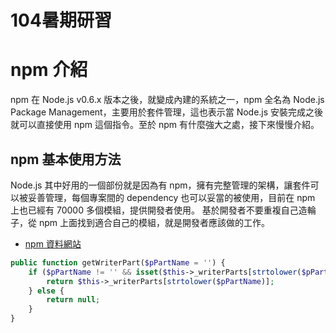 # 104暑期研習

# npm 介紹

npm 在 Node.js v0.6.x 版本之後，就變成內建的系統之一，npm 全名為 Node.js Package Management，主要用於套件管理，這也表示當 Node.js 安裝完成之後就可以直接使用 npm 這個指令。至於 npm 有什麼強大之處，接下來慢慢介紹。

## npm 基本使用方法

Node.js 其中好用的一個部份就是因為有 npm，擁有完整管理的架構，讓套件可以被妥善管理，每個專案間的 dependency 也可以妥當的被使用，目前在 npm 上也已經有 70000 多個模組，提供開發者使用。
基於開發者不要重複自己造輪子，從 npm 上面找到適合自己的模組，就是開發者應該做的工作。

* [npm 資料網站](https://npmjs.org/)

```PHP
public function getWriterPart($pPartName = '') {
	if ($pPartName != '' && isset($this->_writerParts[strtolower($pPartName)])) {
		return $this->_writerParts[strtolower($pPartName)];
	} else {
		return null;
	}
}

```

